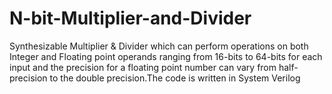 # N-bit-Multiplier-and-Divider
Synthesizable Multiplier &amp; Divider which can perform operations on both Integer and Floating point operands ranging from 16-bits to 64-bits for each input and  the precision for a floating point number can vary from half-precision to the double precision.The code is written in System Verilog
